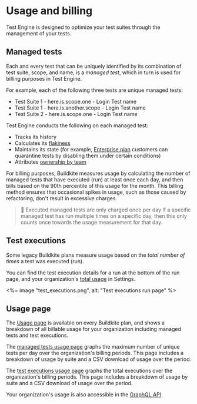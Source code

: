 # Usage and billing

Test Engine is designed to optimize your test suites through the management of your tests.

## Managed tests

Each and every test that can be uniquely identified by its combination of test suite, scope, and name, is a _managed test_, which in turn is used for billing purposes in Test Engine.

For example, each of the following three tests are unique managed tests:

- Test Suite 1 - here.is.scope.one - Login Test name
- Test Suite 1 - here.is.another.scope - Login Test name
- Test Suite 2 - here.is.scope.one - Login Test name

Test Engine conducts the following on each managed test:

- Tracks its history
- Calculates its [flakiness](/docs/test-engine/flaky-test-management#detecting-flaky-tests)
- Maintains its state (for example, [Enterprise plan](https://buildkite.com/pricing) customers can quarantine tests by disabling them under certain conditions)
- Attributes [ownership by team](/docs/test-engine/test-ownership)

For billing purposes, Buildkite measures usage by calculating the number of managed tests that have executed (run) at least once each day, and then bills based on the 90th percentile of this usage for the month. This billing method ensures that occasional spikes in usage, such as those caused by refactoring, don't result in excessive charges.

> 📘 Executed managed tests are only charged once per day
> If a specific managed test has run multiple times on a specific day, then this only counts once towards the usage measurement for that day.

## Test executions

Some legacy Buildkite plans measure usage based on the _total number of times_ a test was executed (run).

You can find the test execution details for a run at the bottom of the run page, and your organization's [total usage](#usage-page) in Settings.

<%= image "test_executions.png", alt: "Test executions run page" %>

## Usage page

The [Usage page](https://buildkite.com/organizations/~/usage?product=test_engine) is available on every Buildkite plan, and shows a breakdown of all billable usage for your organization including managed tests and test executions.

The [managed tests usage page](https://buildkite.com/organizations/~/usage/test_engine_managed_tests) graphs the maximum number of unique tests per day over the organization's billing periods. This page includes a breakdown of usage by suite and a CSV download of usage over the period.

The [test executions usage page](https://buildkite.com/organizations/~/usage/test_executions) graphs the total executions over the organization's billing periods. This page includes a breakdown of usage by suite and a CSV download of usage over the period.

Your organization's usage is also accessible in the [GraphQL API](/docs/apis/graphql/cookbooks/organizations#query-the-usage-api).
